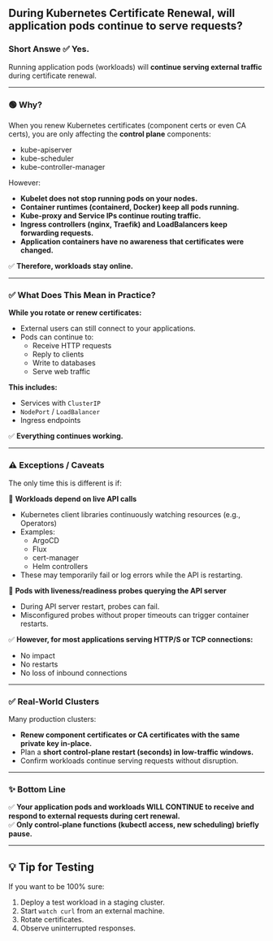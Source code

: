 
## **During Kubernetes Certificate Renewal, will application pods continue to serve requests?**

### Short Answe ✅ **Yes.**  
Running application pods (workloads) will **continue serving external traffic** during certificate renewal.

---

### 🟢 Why?

When you renew Kubernetes certificates (component certs or even CA certs), you are only affecting the **control plane** components:

- kube-apiserver
- kube-scheduler
- kube-controller-manager

However:

- **Kubelet does not stop running pods on your nodes.**
- **Container runtimes (containerd, Docker) keep all pods running.**
- **Kube-proxy and Service IPs continue routing traffic.**
- **Ingress controllers (nginx, Traefik) and LoadBalancers keep forwarding requests.**
- **Application containers have no awareness that certificates were changed.**

✅ **Therefore, workloads stay online.**

---

### ✅ What Does This Mean in Practice?

**While you rotate or renew certificates:**

- External users can still connect to your applications.
- Pods can continue to:
  - Receive HTTP requests
  - Reply to clients
  - Write to databases
  - Serve web traffic

**This includes:**

- Services with `ClusterIP`
- `NodePort` / `LoadBalancer`
- Ingress endpoints

✅ **Everything continues working.**

---

### ⚠️ Exceptions / Caveats

The only time this is different is if:

🔸 **Workloads depend on live API calls**
- Kubernetes client libraries continuously watching resources (e.g., Operators)
- Examples:
  - ArgoCD
  - Flux
  - cert-manager
  - Helm controllers
- These may temporarily fail or log errors while the API is restarting.

🔸 **Pods with liveness/readiness probes querying the API server**
- During API server restart, probes can fail.
- Misconfigured probes without proper timeouts can trigger container restarts.

✅ **However, for most applications serving HTTP/S or TCP connections:**
- No impact
- No restarts
- No loss of inbound connections

---

### ✅ Real-World Clusters

Many production clusters:

- **Renew component certificates or CA certificates with the same private key in-place.**
- Plan a **short control-plane restart (seconds) in low-traffic windows.**
- Confirm workloads continue serving requests without disruption.

---

### ✨ Bottom Line

✅ **Your application pods and workloads WILL CONTINUE to receive and respond to external requests during cert renewal.**  
✅ **Only control-plane functions (kubectl access, new scheduling) briefly pause.**

---

## 💡 Tip for Testing

If you want to be 100% sure:

1. Deploy a test workload in a staging cluster.
2. Start `watch curl` from an external machine.
3. Rotate certificates.
4. Observe uninterrupted responses.



